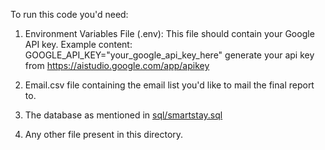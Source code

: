 To run this code you'd need:

1. Environment Variables File (.env):
This file should contain your Google API key.
Example content:
GOOGLE_API_KEY="your_google_api_key_here"
generate your api key from https://aistudio.google.com/app/apikey

2. Email.csv file containing the email list you'd like to mail the final report to.

3. The database as mentioned in [sql/smartstay.sql](https://github.com/im-ukr/SmartStay/blob/test/sql/smartstay.sql)

4. Any other file present in this directory.
